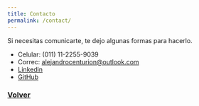 ```yaml
---
title: Contacto
permalink: /contact/
---
```


<p class="heavy-title">Si necesitas comunicarte, te dejo algunas formas para hacerlo.</p>

 + Celular: (011) 11-2255-9039
 + Correc: alejandrocenturion@outlook.com
 + [Linkedin](linkedin.com/in/alejandro-centurion)
 + [GitHub](acenturion.github.io)

### [Volver](https://acenturion.github.io/)